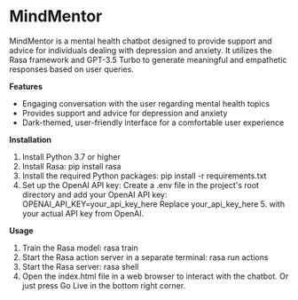 # MindMentor
MindMentor is a mental health chatbot designed to provide support and advice for individuals dealing with depression and anxiety. It utilizes the Rasa framework and GPT-3.5 Turbo to generate meaningful and empathetic responses based on user queries.

**Features**

- Engaging conversation with the user regarding mental health topics
- Provides support and advice for depression and anxiety
- Dark-themed, user-friendly interface for a comfortable user experience


**Installation**

1. Install Python 3.7 or higher
2. Install Rasa: pip install rasa
3. Install the required Python packages: pip install -r requirements.txt
4. Set up the OpenAI API key: Create a .env file in the project's root directory and add your OpenAI API key: OPENAI_API_KEY=your_api_key_here Replace your_api_key_here 5. with your actual API key from OpenAI.

**Usage**

1. Train the Rasa model: rasa train
2. Start the Rasa action server in a separate terminal: rasa run actions
3. Start the Rasa server: rasa shell
4. Open the index.html file in a web browser to interact with the chatbot. Or just press Go Live in the bottom right corner.
